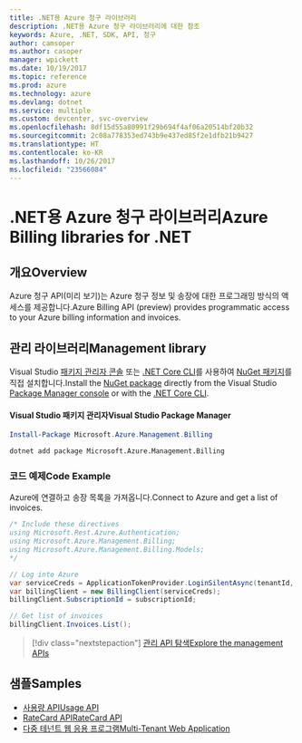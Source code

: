 ```yaml
---
title: .NET용 Azure 청구 라이브러리
description: .NET용 Azure 청구 라이브러리에 대한 참조
keywords: Azure, .NET, SDK, API, 청구
author: camsoper
ms.author: casoper
manager: wpickett
ms.date: 10/19/2017
ms.topic: reference
ms.prod: azure
ms.technology: azure
ms.devlang: dotnet
ms.service: multiple
ms.custom: devcenter, svc-overview
ms.openlocfilehash: 8df15d55a80991f29b694f4af06a20514bf20b32
ms.sourcegitcommit: 2c08a778353ed743b9e437ed85f2e1dfb21b9427
ms.translationtype: HT
ms.contentlocale: ko-KR
ms.lasthandoff: 10/26/2017
ms.locfileid: "23566084"
---
```

# <a name="azure-billing-libraries-for-net"></a><span data-ttu-id="1aaa8-104">.NET용 Azure 청구 라이브러리</span><span class="sxs-lookup"><span data-stu-id="1aaa8-104">Azure Billing libraries for .NET</span></span>

## <a name="overview"></a><span data-ttu-id="1aaa8-105">개요</span><span class="sxs-lookup"><span data-stu-id="1aaa8-105">Overview</span></span>

<span data-ttu-id="1aaa8-106">Azure 청구 API(미리 보기)는 Azure 청구 정보 및 송장에 대한 프로그래밍 방식의 액세스를 제공합니다.</span><span class="sxs-lookup"><span data-stu-id="1aaa8-106">Azure Billing API (preview) provides programmatic access to your Azure billing information and invoices.</span></span>

## <a name="management-library"></a><span data-ttu-id="1aaa8-107">관리 라이브러리</span><span class="sxs-lookup"><span data-stu-id="1aaa8-107">Management library</span></span>

<span data-ttu-id="1aaa8-108">Visual Studio [패키지 관리자 콘솔][PackageManager] 또는 [.NET Core CLI][DotNetCLI]를 사용하여 [NuGet 패키지](https://www.nuget.org/packages/Microsoft.Azure.Management.Billing)를 직접 설치합니다.</span><span class="sxs-lookup"><span data-stu-id="1aaa8-108">Install the [NuGet package](https://www.nuget.org/packages/Microsoft.Azure.Management.Billing) directly from the Visual Studio [Package Manager console][PackageManager] or with the [.NET Core CLI][DotNetCLI].</span></span>

#### <a name="visual-studio-package-manager"></a><span data-ttu-id="1aaa8-109">Visual Studio 패키지 관리자</span><span class="sxs-lookup"><span data-stu-id="1aaa8-109">Visual Studio Package Manager</span></span>

```powershell
Install-Package Microsoft.Azure.Management.Billing
```

```bash
dotnet add package Microsoft.Azure.Management.Billing
```

### <a name="code-example"></a><span data-ttu-id="1aaa8-110">코드 예제</span><span class="sxs-lookup"><span data-stu-id="1aaa8-110">Code Example</span></span>

<span data-ttu-id="1aaa8-111">Azure에 연결하고 송장 목록을 가져옵니다.</span><span class="sxs-lookup"><span data-stu-id="1aaa8-111">Connect to Azure and get a list of invoices.</span></span>

```csharp
/* Include these directives
using Microsoft.Rest.Azure.Authentication;
using Microsoft.Azure.Management.Billing;
using Microsoft.Azure.Management.Billing.Models;
*/

// Log into Azure
var serviceCreds = ApplicationTokenProvider.LoginSilentAsync(tenantId, clientId, secret);
var billingClient = new BillingClient(serviceCreds);
billingClient.SubscriptionId = subscriptionId;

// Get list of invoices
billingClient.Invoices.List();
```

> [!div class="nextstepaction"]
> [<span data-ttu-id="1aaa8-112">관리 API 탐색</span><span class="sxs-lookup"><span data-stu-id="1aaa8-112">Explore the management APIs</span></span>](/dotnet/api/overview/azure/billing/management)

## <a name="samples"></a><span data-ttu-id="1aaa8-113">샘플</span><span class="sxs-lookup"><span data-stu-id="1aaa8-113">Samples</span></span>

* [<span data-ttu-id="1aaa8-114">사용량 API</span><span class="sxs-lookup"><span data-stu-id="1aaa8-114">Usage API</span></span>](https://github.com/Azure-Samples/billing-dotnet-usage-api)
* [<span data-ttu-id="1aaa8-115">RateCard API</span><span class="sxs-lookup"><span data-stu-id="1aaa8-115">RateCard API</span></span>](https://github.com/Azure-Samples/billing-dotnet-ratecard-api)
* [<span data-ttu-id="1aaa8-116">다중 테넌트 웹 응용 프로그램</span><span class="sxs-lookup"><span data-stu-id="1aaa8-116">Multi-Tenant Web Application</span></span>](https://github.com/Azure-Samples/billing-dotnet-webapp-multitenant)

[PackageManager]: https://docs.microsoft.com/nuget/tools/package-manager-console
[DotNetCLI]: https://docs.microsoft.com/dotnet/core/tools/dotnet-add-package
